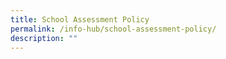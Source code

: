 ```yaml
---
title: School Assessment Policy
permalink: /info-hub/school-assessment-policy/
description: ""
---
```

